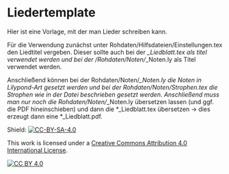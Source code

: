 # Liedertemplate
Hier ist eine Vorlage, mit der man Lieder schreiben kann.

Für die Verwendung zunächst unter Rohdaten/Hilfsdateien/Einstellungen.tex den Liedtitel vergeben. Dieser sollte auch bei der *_Liedblatt.tex als titel verwendet werden und bei der /Rohdaten/Noten/*_Noten.ly als Titel verwendet werden.

Anschließend können bei der Rohdaten/Noten/*_Noten.ly die Noten in Lilypond-Art gesetzt werden und bei der Rohdaten/Noten/Strophen.tex die Strophen wie in der Datei beschrieben gesetzt werden. Anschließend muss man nur noch die Rohdaten/Noten/*_Noten.ly übersetzen lassen (und ggf. die PDF hineinschieben) und dann die *_Liedblatt.tex übersetzen -> dies erzeugt dann eine *_Liedblatt.pdf.


Shield: [![CC-BY-SA-4.0][cc-by-sa-shield]][cc-by-sa]

This work is licensed under a [Creative Commons Attribution 4.0 International
License][cc-by-sa].

[![CC BY 4.0][cc-by-sa-image]][cc-by-sa]

[cc-by-sa]: http://creativecommons.org/licenses/by-sa/4.0/
[cc-by-sa-image]: https://i.creativecommons.org/l/by-sa/4.0/88x31.png
[cc-by-sa-shield]: https://img.shields.io/badge/License-CC%20BY%20SA%204.0-lightgrey.svg

